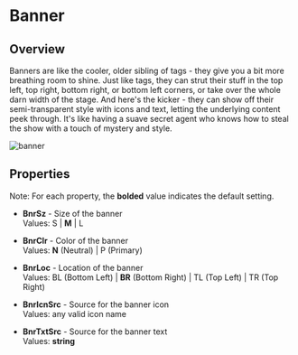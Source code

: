 # Banner

## Overview
Banners are like the cooler, older sibling of tags - they give you a bit more breathing room to shine. Just like tags, they can strut their stuff in the top left, top right, bottom right, or bottom left corners, or take over the whole darn width of the stage. And here's the kicker - they can show off their semi-transparent style with icons and text, letting the underlying content peek through. It's like having a suave secret agent who knows how to steal the show with a touch of mystery and style.

![banner](https://github.com/user-attachments/assets/f7325891-f2a0-42ea-a5d8-6bcf85abc94e)


## Properties
Note: For each property, the **bolded** value indicates the default setting.

- **BnrSz** - Size of the banner  
  Values: S | **M** | L

- **BnrClr** - Color of the banner  
  Values: **N** (Neutral) | P (Primary)

- **BnrLoc** - Location of the banner  
  Values: BL (Bottom Left) | **BR** (Bottom Right) | TL (Top Left) | TR (Top Right)

- **BnrIcnSrc** - Source for the banner icon  
  Values: any valid icon name

- **BnrTxtSrc** - Source for the banner text  
  Values: **string**
